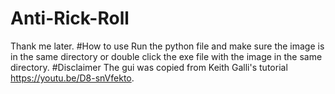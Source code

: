 # Anti-Rick-Roll
Thank me later.
#How to use
Run the python file and make sure the image is in the same directory or double click the exe file with the image in the same directory.
#Disclaimer
The gui was copied from Keith Galli's tutorial https://youtu.be/D8-snVfekto.
